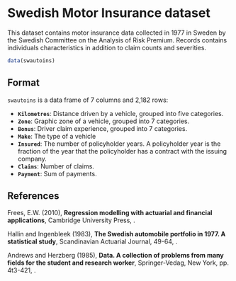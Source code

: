 # Swedish Motor Insurance dataset

This dataset contains motor insurance data collected in 1977 in Sweden by the Swedish Committee on the Analysis of Risk Premium. Records contains individuals characteristics in addition to claim counts and severities.

```r
data(swautoins)
```

## Format

`swautoins` is a data frame of 7 columns and 2,182 rows:

- **`Kilometres`**: Distance driven by a vehicle, grouped into five categories.
- **`Zone`**: Graphic zone of a vehicle, grouped into 7 categories.
- **`Bonus`**: Driver claim experience, grouped into 7 categories.
- **`Make`**: The type of a vehicle
- **`Insured`**: The number of policyholder years. A policyholder year is the fraction of the year that the policyholder has a contract with the issuing company.
- **`Claims`**: Number of claims.
- **`Payment`**: Sum of payments.

## References

Frees, E.W. (2010), **Regression modelling with actuarial and financial applications**, Cambridge University Press, .

Hallin and Ingenbleek (1983), **The Swedish automobile portfolio in 1977. A statistical study**, Scandinavian Actuarial Journal, 49-64, .

Andrews and Herzberg (1985), **Data. A collection of problems from many fields for the student and research worker**, Springer-Vedag, New York, pp. 4t3-421, .
